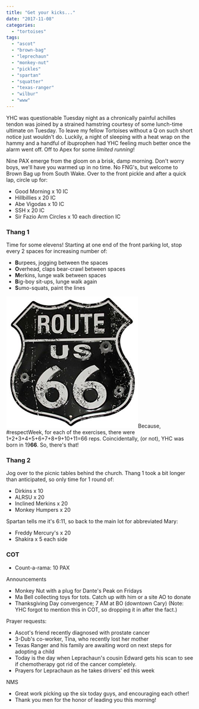 ```yaml
---
title: "Get your kicks..."
date: "2017-11-08"
categories: 
  - "tortoises"
tags: 
  - "ascot"
  - "brown-bag"
  - "leprechaun"
  - "monkey-nut"
  - "pickles"
  - "spartan"
  - "squatter"
  - "texas-ranger"
  - "wilbur"
  - "www"
---
```


YHC was questionable Tuesday night as a chronically painful achilles tendon was joined by a strained hamstring courtesy of some lunch-time ultimate on Tuesday. To leave my fellow Tortoises without a Q on such short notice just wouldn't do. Luckily, a night of sleeping with a heat wrap on the hammy and a handful of ibuprophen had YHC feeling much better once the alarm went off. Off to Apex for some _limited running_!

Nine PAX emerge from the gloom on a brisk, damp morning. Don't worry boys, we'll have you warmed up in no time. No FNG's, but welcome to Brown Bag up from South Wake. Over to the front pickle and after a quick lap, circle up for:

- Good Morning x 10 IC
- Hillbillies x 20 IC
- Abe Vigodas x 10 IC
- SSH x 20 IC
- Sir Fazio Arm Circles x 10 each direction IC

### Thang 1

Time for some elevens! Starting at one end of the front parking lot, stop every 2 spaces for increasing number of:

- **B**urpees, jogging between the spaces
- **O**verhead, claps bear-crawl between spaces
- **M**erkins, lunge walk between spaces
- **B**ig-boy sit-ups, lunge walk again
- **S**umo-squats, paint the lines

![route66](images/route66.jpg)Because, #respectWeek, for each of the exercises, there were 1+2+3+4+5+6+7+8+9+10+11=66 reps. Coincidentally, (or not), YHC was born in 19**66**. So, there's that!

### Thang 2

Jog over to the picnic tables behind the church. Thang 1 took a bit longer than anticipated, so only time for 1 round of:

- Dirkins x 10
- ALRSU x 20
- Inclined Merkins x 20
- Monkey Humpers x 20

Spartan tells me it's 6:11, so back to the main lot for abbreviated Mary:

- Freddy Mercury's x 20
- Shakira x 5 each side

### COT

- Count-a-rama: 10 PAX

Announcements

- Monkey Nut with a plug for Dante's Peak on Fridays
- Ma Bell collecting toys for tots. Catch up with him or a site AO to donate
- Thanksgiving Day convergence; 7 AM at BO (downtown Cary) (Note: YHC forgot to mention this in COT, so dropping it in after the fact.)

Prayer requests:

- Ascot's friend recently diagnosed with prostate cancer
- 3-Dub's co-worker, Tina, who recently lost her mother
- Texas Ranger and his family are awaiting word on next steps for adopting a child
- Today is the day when Leprachaun's cousin Edward gets his scan to see if chemotherapy got rid of the cancer completely.
- Prayers for Leprachaun as he takes drivers' ed this week

NMS

- Great work picking up the six today guys, and encouraging each other!
- Thank you men for the honor of leading you this morning!
